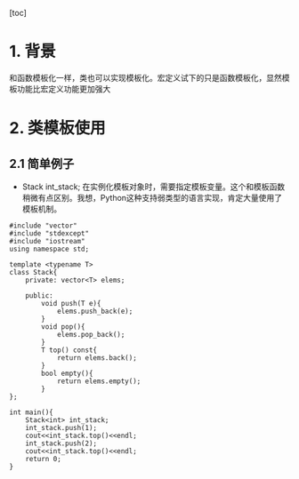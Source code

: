 [toc]

# 1. 背景
和函数模板化一样，类也可以实现模板化。宏定义试下的只是函数模板化，显然模板功能比宏定义功能更加强大

# 2. 类模板使用
## 2.1 简单例子
* Stack<int> int_stack; 在实例化模板对象时，需要指定模板变量。这个和模板函数稍微有点区别。我想，Python这种支持弱类型的语言实现，肯定大量使用了模板机制。

```
#include "vector"
#include "stdexcept"
#include "iostream"
using namespace std;

template <typename T>
class Stack{
    private: vector<T> elems;

    public:
        void push(T e){
            elems.push_back(e);
        }
        void pop(){
            elems.pop_back();
        }
        T top() const{
            return elems.back();
        }
        bool empty(){
            return elems.empty();
        }
};

int main(){
    Stack<int> int_stack;
    int_stack.push(1);
    cout<<int_stack.top()<<endl;
    int_stack.push(2);
    cout<<int_stack.top()<<endl;
    return 0;
}
```
